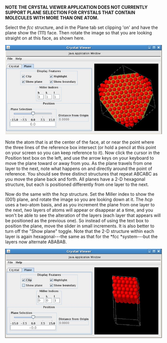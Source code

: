 

**NOTE  THE CRYSTAL VIEWER APPLICATION DOES NOT CURRENTLY SUPPORT PLANE SELECTION FOR CRYSTALS THAT CONTAIN MOLECULES WITH MORE THAN ONE ATOM.**

Select the *fcc* structure, and in the Plane tab set clipping 'on' and have the plane show the (111) face. Then rotate the image so that you are looking straight on at this face, as shown here.

![](./Crystal_fcc.jpg)




Note the atom that is at the center of the face, at or near the point where the three lines of the reference box intersect (or hold a pencil at this point on your screen so you can keep reference to it). Now click the cursor in the Position text box on the left, and use the arrow keys on your keyboard to move the plane toward or away from you. As the plane travels from one layer to the next, note what happens on and directly around the point of reference. You should see three distinct structures that repeat ABCABC as you move the plane back and forth. All planes have a 2-D hexagonal structure, but each is positioned differently from one layer to the next.

Now do the same with the *hcp* structure.  Set the Miller index to show the (001) plane, and rotate the image so you are looking down at it.  The *hcp* uses a two-atom basis, and as you increment the plane from one layer to the next, *two* layers of atoms will appear or disappear at a time, and you won't be able to see the alteration of the layers (each layer that appears will be positioned as the previous one). So instead of using the text box to position the plane, move the slider in small increments. It is also better to turn off the &quot;Show plane&quot; toggle. Note that the 2-D structure within each layer is again hexagonal---the same as that for the *fcc *system---but the layers now alternate ABABAB.

![](./Crystal_hcp.jpg)

